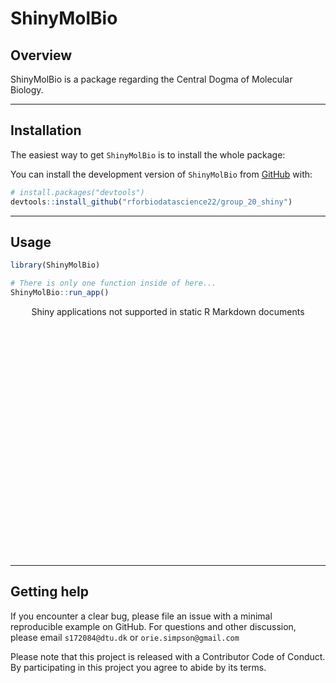 
<!-- README.md is generated from README.Rmd. Please edit that file -->

# ShinyMolBio

<!-- badges: start -->
<!-- badges: end -->

## Overview

ShinyMolBio is a package regarding the Central Dogma of Molecular
Biology.

------------------------------------------------------------------------

## Installation

The easiest way to get `ShinyMolBio` is to install the whole package:

You can install the development version of `ShinyMolBio` from
[GitHub](https://github.com/) with:

``` r
# install.packages("devtools")
devtools::install_github("rforbiodatascience22/group_20_shiny")
```

------------------------------------------------------------------------

## Usage

``` r
library(ShinyMolBio)

# There is only one function inside of here... 
ShinyMolBio::run_app()
```

<div style="width: 100% ; height: 400px ; text-align: center; box-sizing: border-box; -moz-box-sizing: border-box; -webkit-box-sizing: border-box;" class="muted well">Shiny applications not supported in static R Markdown documents</div>

------------------------------------------------------------------------

## Getting help

If you encounter a clear bug, please file an issue with a minimal
reproducible example on GitHub. For questions and other discussion,
please email `s172084@dtu.dk` or `orie.simpson@gmail.com`

Please note that this project is released with a Contributor Code of
Conduct. By participating in this project you agree to abide by its
terms.
